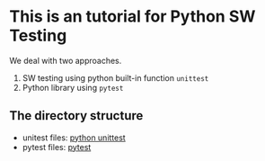 # This is an tutorial for Python SW Testing
We deal with two approaches.
1. SW testing using python built-in function ```unittest```
2. Python library using ```pytest```

## The directory structure
- unitest files: [python unittest](./01_python_builtin_unittest_practice/)
- pytest files: [pytest](./02_pytest_practice/)